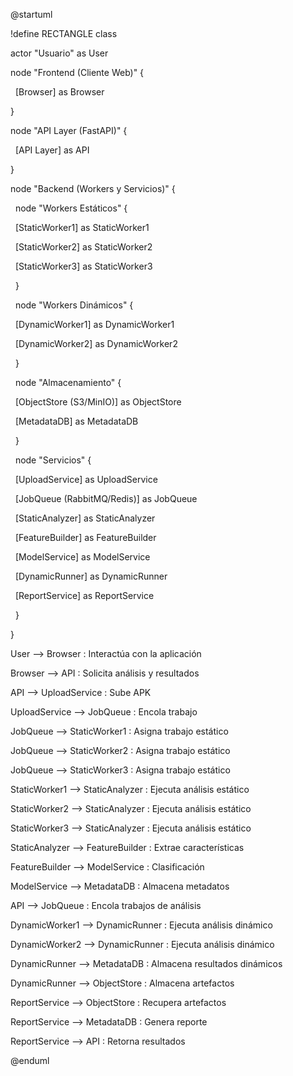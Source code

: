 @startuml

!define RECTANGLE class



actor "Usuario" as User



node "Frontend (Cliente Web)" {

&nbsp;   \[Browser] as Browser

}



node "API Layer (FastAPI)" {

&nbsp;   \[API Layer] as API

}



node "Backend (Workers y Servicios)" {

&nbsp;   node "Workers Estáticos" {

&nbsp;       \[StaticWorker1] as StaticWorker1

&nbsp;       \[StaticWorker2] as StaticWorker2

&nbsp;       \[StaticWorker3] as StaticWorker3

&nbsp;   }



&nbsp;   node "Workers Dinámicos" {

&nbsp;       \[DynamicWorker1] as DynamicWorker1

&nbsp;       \[DynamicWorker2] as DynamicWorker2

&nbsp;   }



&nbsp;   node "Almacenamiento" {

&nbsp;       \[ObjectStore (S3/MinIO)] as ObjectStore

&nbsp;       \[MetadataDB] as MetadataDB

&nbsp;   }



&nbsp;   node "Servicios" {

&nbsp;       \[UploadService] as UploadService

&nbsp;       \[JobQueue (RabbitMQ/Redis)] as JobQueue

&nbsp;       \[StaticAnalyzer] as StaticAnalyzer

&nbsp;       \[FeatureBuilder] as FeatureBuilder

&nbsp;       \[ModelService] as ModelService

&nbsp;       \[DynamicRunner] as DynamicRunner

&nbsp;       \[ReportService] as ReportService

&nbsp;   }

}



User --> Browser : Interactúa con la aplicación

Browser --> API : Solicita análisis y resultados

API --> UploadService : Sube APK

UploadService --> JobQueue : Encola trabajo

JobQueue --> StaticWorker1 : Asigna trabajo estático

JobQueue --> StaticWorker2 : Asigna trabajo estático

JobQueue --> StaticWorker3 : Asigna trabajo estático



StaticWorker1 --> StaticAnalyzer : Ejecuta análisis estático

StaticWorker2 --> StaticAnalyzer : Ejecuta análisis estático

StaticWorker3 --> StaticAnalyzer : Ejecuta análisis estático

StaticAnalyzer --> FeatureBuilder : Extrae características

FeatureBuilder --> ModelService : Clasificación

ModelService --> MetadataDB : Almacena metadatos



API --> JobQueue : Encola trabajos de análisis

DynamicWorker1 --> DynamicRunner : Ejecuta análisis dinámico

DynamicWorker2 --> DynamicRunner : Ejecuta análisis dinámico

DynamicRunner --> MetadataDB : Almacena resultados dinámicos

DynamicRunner --> ObjectStore : Almacena artefactos



ReportService --> ObjectStore : Recupera artefactos

ReportService --> MetadataDB : Genera reporte

ReportService --> API : Retorna resultados



@enduml




